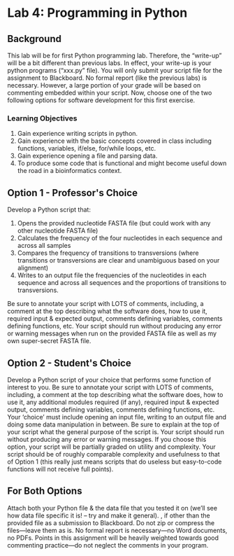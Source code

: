 # Lab 4: Programming in Python

## Background

This lab will be for first Python programming lab. Therefore, the “write-up” will be a bit different than previous labs. In effect, your write-up is your python programs (“xxx.py” file). You will only submit your script file for the assignment to Blackboard. No formal report (like the previous labs) is necessary. However, a large portion of your grade will be based on commenting embedded within your script. Now, choose one of the two following options for software development for this first exercise.

### Learning Objectives
1. Gain experience writing scripts in python.
2. Gain experience with the basic concepts covered in class including functions,
variables, if/else, for/while loops, etc.
3.  Gain experience opening a file and parsing data.
4.  To produce some code that is functional and might become useful down the
road in a bioinformatics context.

## Option 1 - Professor's Choice

Develop a Python script that:

1. Opens the provided nucleotide FASTA file (but could work with any other nucleotide FASTA file)
2. Calculates the frequency of the four nucleotides in each sequence and across all samples
3. Compares the frequency of transitions to transversions (where transitions or transversions are clear and unambiguous based on your alignment)
4. Writes to an output file the frequencies of the nucleotides in each sequence and across all sequences and the proportions of transitions to transversions. 

Be sure to annotate your script with LOTS of comments, including, a comment at the top describing what the software does, how to use it, required input & expected output, comments defining variables, comments defining functions, etc. Your script should run without producing any error or warning messages when run on the provided FASTA file as well as my own super-secret FASTA file.

## Option 2 - Student's Choice

Develop a Python script of your choice that performs some function of interest to you. Be sure to annotate your script with LOTS of comments, including, a comment at the top describing what the software does, how to use it, any additional modules required (if any), required input & expected output, comments defining variables, comments defining functions, etc. Your ‘choice’ must include opening an input file, writing to an output file and doing some data manipulation in between. Be sure to explain at the top of your script what the general purpose of the script is. Your script should run without producing any error or warning messages. If you choose this option, your script will be partially graded on utility and complexity. Your script should be of roughly comparable complexity and usefulness to that of Option 1 (this really just means scripts that do useless but easy-to-code functions will not receive full points).

## For Both Options

Attach both your Python file & the data file that you tested it on (we’ll see how data file specific it is! – try and make it general). , if other than the provided file as a submission to Blackboard. Do not zip or compress the files—leave them as is. No formal report is necessary—no Word documents, no PDFs. Points in this assignment will be heavily weighted towards good commenting practice—do not neglect the comments in your program.